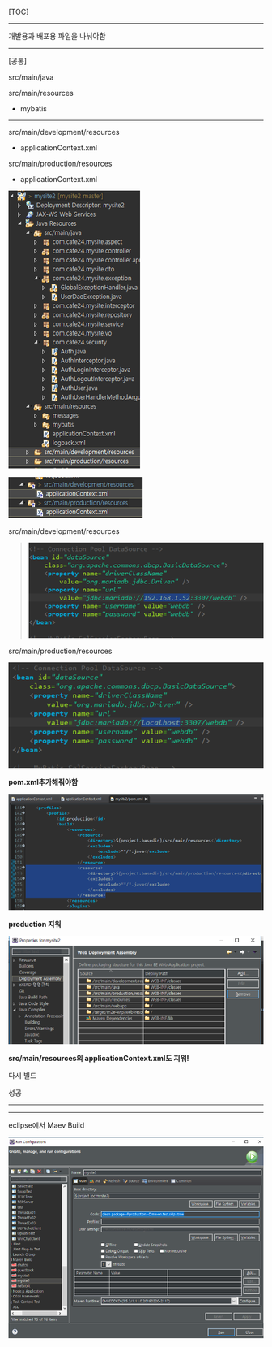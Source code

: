 [TOC]



---

개발용과 배포용 파일을 나눠야함

---

[공통]

src/main/java

src/main/resources

- mybatis

---



src/main/development/resources

- applicationContext.xml

src/main/production/resources

- applicationContext.xml

![1558674628720](assets/1558674628720.png)

![1558674744910](assets/1558674744910.png)

src/main/development/resources

> ![1558675179336](assets/1558675179336.png)

src/main/production/resources

![1558674802302](assets/1558674802302.png)



**pom.xml추가해줘야함**

![1558676217335](assets/1558676217335.png)



**production 지워** 

![1558674880372](assets/1558674880372.png)



**src/main/resources의 applicationContext.xml도 지워!**



다시 빌드

성공





---





---

eclipse에서 Maev Build



![1558682311953](assets/1558682311953.png)













